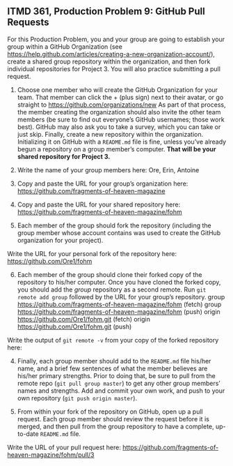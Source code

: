 ## ITMD 361, Production Problem 9: GitHub Pull Requests

For this Production Problem, you and your group are going to establish your group within a GitHub Organization (see https://help.github.com/articles/creating-a-new-organization-account/), create a shared group repository within the organization, and then fork individual repositories for Project 3. You will also practice submitting a pull request.

1. Choose one member who will create the GitHub Organization for your team. That member can click the + (plus sign) next to their avatar, or go straight to https://github.com/organizations/new As part of that process, the member creating the organization should also invite the other team members (be sure to find out everyone’s GitHub usernames; those work best). GitHub may also ask you to take a survey, which you can take or just skip. Finally, create a new repository within the organization. Initializing it on GitHub with a `README.md` file is fine, unless you’ve already begun a repository on a group member’s computer. **That will be your shared repository for Project 3.**

2. Write the name of your group members here:
Ore, Erin, Antoine 

3. Copy and paste the URL for your group’s organization here:
https://github.com/fragments-of-heaven-magazine

4. Copy and paste the URL for your shared repository here:
https://github.com/fragments-of-heaven-magazine/fohm

5. Each member of the group should fork the repository (including the group member whose account contains was used to create the GitHub organization for your project).

Write the URL for your personal fork of the repository here:
https://github.com/Ore1/fohm

6. Each member of the group should clone their forked copy of the repository to his/her computer. Once you have cloned the forked copy, you should add the *group* repository as a second remote. Run `git remote add group` followed by the URL for your group’s repository.
group https://github.com/fragments-of-heaven-magazine/fohm (fetch)
group https://github.com/fragments-of-heaven-magazine/fohm (push)
origin  https://github.com/Ore1/fohm.git (fetch)
origin  https://github.com/Ore1/fohm.git (push)

Write the output of `git remote -v` from your copy of the forked repository here:

4. Finally, each group member should add to the `README.md` file his/her name, and a brief few sentences of what the member believes are his/her primary strengths. Prior to doing that, be sure to pull from the remote repo (`git pull group master`) to get any other group members’ names and strengths. Add and commit your own work, and push to your own repository (`git push origin master`).

5. From within your fork of the repository on GitHub, open up a pull request. Each group member should review the request before it is merged, and then pull from the group repository to have a complete, up-to-date `README.md` file.

Write the URL of your pull request here: https://github.com/fragments-of-heaven-magazine/fohm/pull/3
